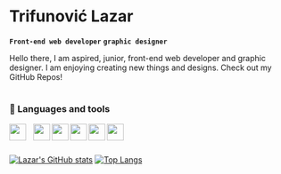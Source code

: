 # Trifunović Lazar

**`Front-end web developer`** **`graphic designer`**

Hello there, I am aspired, junior, front-end web developer and graphic designer. I am enjoying creating new things and designs. Check out my GitHub Repos!

#


### 🧰 Languages and tools <br>

<img align="left" width="30px" style="padding-right:10px;" src="https://cdn.jsdelivr.net/gh/devicons/devicon/icons/html5/html5-original.svg" />
<img align="left" width="30px" tyle="padding-right:10px;" src="https://cdn.jsdelivr.net/gh/devicons/devicon/icons/css3/css3-original.svg" />
<img align="left" width="30px" tyle="padding-right:10px;" src="https://cdn.jsdelivr.net/gh/devicons/devicon/icons/javascript/javascript-original.svg" />
<img align="left" width="30px" tyle="padding-right:10px;" src="https://cdn.jsdelivr.net/gh/devicons/devicon/icons/photoshop/photoshop-plain.svg" />
<img align="left" width="30px" tyle="padding-right:10px;" src="https://cdn.jsdelivr.net/gh/devicons/devicon/icons/illustrator/illustrator-plain.svg" />
<img align="left" width="30px" tyle="padding-right:10px;" src="https://cdn.jsdelivr.net/gh/devicons/devicon/icons/figma/figma-original.svg" />
<br>


#

[![Lazar's GitHub stats](https://github-readme-stats.vercel.app/api?username=trifkee&show_icons=true&theme=midnight-purple&layout=compact)](https://github.com/trifkee/github-readme-stats)
[![Top Langs](https://github-readme-stats.vercel.app/api/top-langs/?username=trifkee&show_icons=true&theme=midnight-purple&layout=compact)](https://github.com/trifkee/github-readme-stats)
